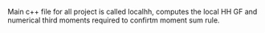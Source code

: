 Main c++ file for all project is called localhh, computes the local HH GF and numerical third moments required to confirtm moment sum rule. 
